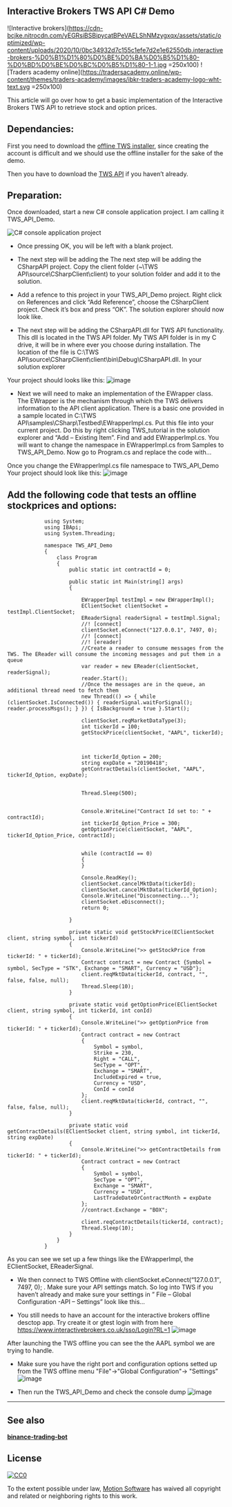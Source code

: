 ## **Interactive Brokers TWS API C# Demo**

![Interactive brokers](https://cdn-bcjke.nitrocdn.com/yEGRsiBSBipycatBPeVAELShNMzygxqx/assets/static/optimized/wp-content/uploads/2020/10/0bc34932d7c155c1efe7d2e1e62550db.interactive-brokers-%D0%B1%D1%80%D0%BE%D0%BA%D0%B5%D1%80-%D0%BD%D0%BE%D0%BC%D0%B5%D1%80-1-1.jpg =250x100)
![Traders academy online](https://tradersacademy.online/wp-content/themes/traders-academy/images/ibkr-traders-academy-logo-wht-text.svg =250x100)

This article will go over how to get a basic implementation of the Interactive Brokers TWS API to retrieve stock and option prices.

## **Dependancies:**

First you need to download the [offline TWS installer](https://www.interactivebrokers.com/en/index.php?f=15875), since creating the account is difficult and we should use the offline installer for the sake of the demo. 

Then you have to download the [TWS API](https://www.interactivebrokers.com/en/index.php?f=5041) if you haven’t already. 

## **Preparation:**

Once downloaded, start a new C# console application project. 
I am calling it TWS_API_Demo.

![C# console application project](https://user-images.githubusercontent.com/25592914/107505574-9516b000-6ba5-11eb-9ce7-39d7351ba799.jpg)

 - Once pressing OK, you will be left with a blank project. 

 - The next step will be adding the The next step will be adding the CSharpAPI project. Copy the client folder (~\TWS API\source\CSharpClient\client) to your solution folder and add it to the solution.

 - Add a refence to this project in your TWS_API_Demo project. Right click on References and click “Add Reference”, choose the CSharpClient project. Check it’s box and press “OK”. The solution explorer should now look like.

 - The next step will be adding the CSharpAPI.dll for TWS API functionality. This dll is located in the TWS API folder. My TWS API folder is in my C drive, it will be in where ever you choose during installation. The location of the file is C:\TWS API\source\CSharpClient\client\bin\Debug\CSharpAPI.dll. In your solution explorer

 Your project should looks like this:
![image](https://user-images.githubusercontent.com/25592914/107507296-08b9bc80-6ba8-11eb-868c-1ac81d8d305a.png)

 - Next we will need to make an implementation of the EWrapper class. The EWrapper is the mechanism through which the TWS delivers information to the API client application. There is a basic one provided in a sample located in C:\TWS API\samples\CSharp\Testbed\EWrapperImpl.cs. Put this file into your current project. Do this by right clicking TWS_tutorial in the solution explorer and “Add – Existing Item”. Find and add EWrapperImpl.cs. You will want to change the namespace in EWrapperImpl.cs from Samples to TWS_API_Demo. Now go to Program.cs and replace the code with…

Once you change the EWrapperImpl.cs file namespace to TWS_API_Demo Your project should look like this:
![image](https://user-images.githubusercontent.com/25592914/107507540-62ba8200-6ba8-11eb-86c8-66907a3a1b45.png)


## **Add the following code that tests an offline stockprices and options:**

				using System;
				using IBApi;
				using System.Threading;

				namespace TWS_API_Demo
				{
					class Program
					{
						public static int contractId = 0;

						public static int Main(string[] args)
						{

							EWrapperImpl testImpl = new EWrapperImpl();
							EClientSocket clientSocket = testImpl.ClientSocket;
							EReaderSignal readerSignal = testImpl.Signal;
							//! [connect]
							clientSocket.eConnect("127.0.0.1", 7497, 0);
							//! [connect]
							//! [ereader]
							//Create a reader to consume messages from the TWS. The EReader will consume the incoming messages and put them in a queue
							var reader = new EReader(clientSocket, readerSignal);
							reader.Start();
							//Once the messages are in the queue, an additional thread need to fetch them
							new Thread(() => { while (clientSocket.IsConnected()) { readerSignal.waitForSignal(); reader.processMsgs(); } }) { IsBackground = true }.Start();

							clientSocket.reqMarketDataType(3);
							int tickerId = 100;
							getStockPrice(clientSocket, "AAPL", tickerId);



							int tickerId_Option = 200;
							string expDate = "20190418";
							getContractDetails(clientSocket, "AAPL", tickerId_Option, expDate);


							Thread.Sleep(500);


							Console.WriteLine("Contract Id set to: " + contractId);
							int tickerId_Option_Price = 300;
							getOptionPrice(clientSocket, "AAPL", tickerId_Option_Price, contractId);


							while (contractId == 0)
							{
							}

							Console.ReadKey();
							clientSocket.cancelMktData(tickerId);
							clientSocket.cancelMktData(tickerId_Option);
							Console.WriteLine("Disconnecting...");
							clientSocket.eDisconnect();
							return 0;

						}

						private static void getStockPrice(EClientSocket client, string symbol, int tickerId)
						{
							Console.WriteLine(">> getStockPrice from tickerId: " + tickerId);
							Contract contract = new Contract {Symbol = symbol, SecType = "STK", Exchange = "SMART", Currency = "USD"};
							client.reqMktData(tickerId, contract, "", false, false, null);
							Thread.Sleep(10);
						}

						private static void getOptionPrice(EClientSocket client, string symbol, int tickerId, int conId)
						{
							Console.WriteLine(">> getOptionPrice from tickerId: " + tickerId);
							Contract contract = new Contract
							{
								Symbol = symbol,
								Strike = 230,
								Right = "CALL",
								SecType = "OPT",
								Exchange = "SMART",
								IncludeExpired = true,
								Currency = "USD",
								ConId = conId
							};
							client.reqMktData(tickerId, contract, "", false, false, null);
						}

						private static void getContractDetails(EClientSocket client, string symbol, int tickerId, string expDate)
						{
							Console.WriteLine(">> getContractDetails from tickerId: " + tickerId);
							Contract contract = new Contract
							{
								Symbol = symbol,
								SecType = "OPT",
								Exchange = "SMART",
								Currency = "USD",
								LastTradeDateOrContractMonth = expDate
							};
							//contract.Exchange = "BOX";

							client.reqContractDetails(tickerId, contract);
							Thread.Sleep(10);
						}
					}
				}

As you can see we set up a few things like the EWrapperImpl, the EClientSocket, EReaderSignal.

 - We then connect to TWS Offline with clientSocket.eConnect(“127.0.0.1″, 7497, 0); . Make sure your API settings match. So log into TWS if you haven’t already and make sure your settings in ” File – Global Configuration -API – Settings” look like this…

 - You still needs to have an account for the interactive brokers offline desctop app. Try create it or gtest login with from here https://www.interactivebrokers.co.uk/sso/Login?RL=1
 ![image](https://user-images.githubusercontent.com/25592914/107509793-b5496d80-6bab-11eb-94a9-f16540950dc7.png)

After launching the TWS offline you can see the the AAPL symbol we are trying to handle.

 - Make sure you have the right port and configuration options setted up from the TWS offline menu "File"->"Global Configuration"-> "Settings”
![image](https://user-images.githubusercontent.com/25592914/107508422-a95cac00-6ba9-11eb-9253-6efb7ced3058.png)

 - Then run the TWS_API_Demo and check the console dump
![image](https://user-images.githubusercontent.com/25592914/107509531-5e439880-6bab-11eb-8353-db2cbe393598.png)

---
## See also

 [**binance-trading-bot**](https://github.com/motion-software/binance-trading-bot)


## License

[![CC0](https://licensebuttons.net/p/zero/1.0/88x31.png)](https://creativecommons.org/publicdomain/zero/1.0/)

To the extent possible under law, [Motion Software](https://motion-software.com) has waived all copyright and related or neighboring rights to this work.